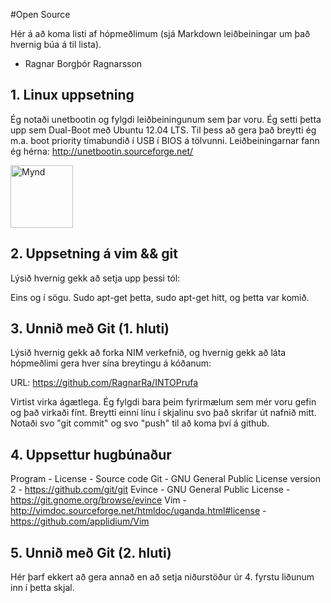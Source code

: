 #Open Source

Hér á að koma listi af hópmeðlimum (sjá Markdown leiðbeiningar um það hvernig búa á til lista).
* Ragnar Borgþór Ragnarsson

## 1. Linux uppsetning

Ég notaði unetbootin og fylgdi leiðbeiningunum sem þar voru. Ég setti þetta upp sem Dual-Boot með Ubuntu 12.04 LTS. Til þess að gera það breytti ég m.a. boot priority tímabundið í USB í BIOS á tölvunni. Leiðbeiningarnar fann ég hérna: http://unetbootin.sourceforge.net/

<img src="../photo.JPG" alt="Mynd" height="100" width="100"> 

## 2. Uppsetning á vim && git

Lýsið hvernig gekk að setja upp þessi tól:

Eins og í sögu. Sudo apt-get þetta, sudo apt-get hitt, og þetta var komið.

## 3. Unnið með Git (1. hluti)

Lýsið hvernig gekk að forka NIM verkefnið, og hvernig gekk að láta hópmeðlimi gera hver sína breytingu á kóðanum:

URL: https://github.com/RagnarRa/INTOPrufa

Virtist virka ágætlega. Ég fylgdi bara þeim fyrirmælum sem mér voru gefin og það virkaði fínt. Breytti einni línu í skjalinu svo það skrifar út nafnið mitt. Notaði svo "git commit" og svo "push" til að koma því á github.

## 4. Uppsettur hugbúnaður

Program - License - Source code
Git    - GNU General Public License version 2 - https://github.com/git/git
Evince - GNU General Public License - https://git.gnome.org/browse/evince
Vim - http://vimdoc.sourceforge.net/htmldoc/uganda.html#license - https://github.com/applidium/Vim

## 5. Unnið með Git (2. hluti)

Hér þarf ekkert að gera annað en að setja niðurstöður úr 4. fyrstu liðunum inn í þetta skjal.
